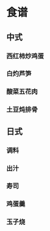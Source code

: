 # 食谱

## 中式

### 西红柿炒鸡蛋

### 白灼芦笋

### 酸菜五花肉

### 土豆炖排骨





## 日式

### 调料

### 出汁

### 寿司

### 鸡蛋羹

### 玉子烧